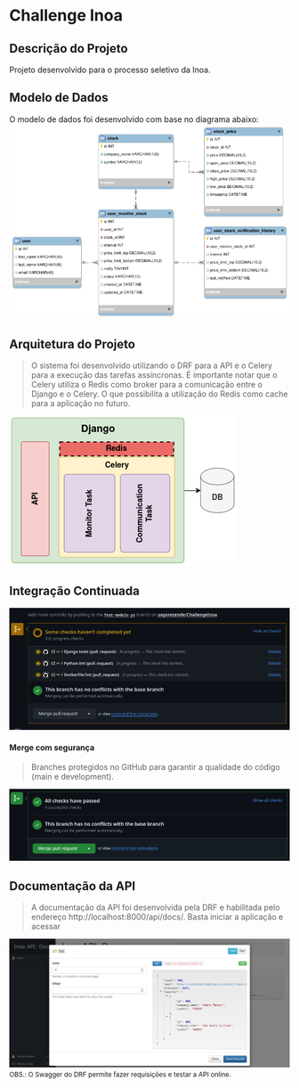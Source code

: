 # Challenge Inoa


## Descrição do Projeto
Projeto desenvolvido para o processo seletivo da Inoa.

## Modelo de Dados
O modelo de dados foi desenvolvido com base no diagrama abaixo:
![models.png](docs/models.png)

## Arquitetura do Projeto

> O sistema foi desenvolvido utilizando o DRF para a API e o Celery para a execução das tarefas assíncronas.
> É importante notar que o Celery utiliza o Redis como broker para a comunicação entre o Django e o Celery.
> O que possibilita a utilização do Redis como cache para a aplicação no futuro.

![INOAStocks.png](docs/INOAStocks.png)


## Integração Continuada
![CI.png](docs/CI.png)

#### Merge com segurança
> Branches protegidos no GitHub para garantir a qualidade do código (main e development).

![CI_done.png](docs/CI_done.png)

## Documentação da API
> A documentação da API foi desenvolvida pela DRF e habilitada pelo endereço http://localhost:8000/api/docs/.
Basta iniciar a aplicação e acessar

![api_docs.png](docs/api_docs.png)
<small>OBS.: O Swagger do DRF permite fazer requisições e testar a API online.</small>